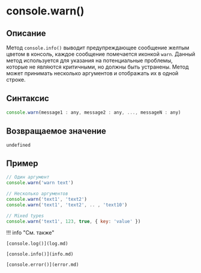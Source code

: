 # console.warn()

## Описание
Метод `console.info()` выводит предупреждающее сообщение желтым цветом в консоль, каждое сообщение помечается иконкой `warn`. Данный метод используется для указания на потенциальные проблемы, которые не являются критичными, но должны быть устранены. Метод может принимать несколько аргументов и отображать их в одной строке.

## Синтаксис
``` javascript
console.warn(message1 : any, message2 : any, ..., messageN : any)
```
## Возвращаемое значение
`undefined`

## Пример
``` javascript linenums="1"
// Один аргумент
console.warn('warn text')

// Несколько аргументов
console.warn('text1', 'text2')
console.warn('text1', 'text2', .. , 'text10')

// Mixed types
console.warn('text1', 123, true, { key: 'value' })
``` 

!!! info "См. также"

	[console.log()](log.md)

    [console.info()](info.md)
    
	[console.error()](error.md)
